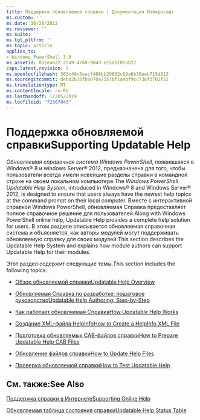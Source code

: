 ```yaml
---
title: Поддержка обновляемой справки | Документация Майкрософт
ms.custom: ''
ms.date: 10/28/2012
ms.reviewer: ''
ms.suite: ''
ms.tgt_pltfrm: ''
ms.topic: article
applies_to:
- Windows PowerShell 3.0
ms.assetid: 832ea622-25a9-4760-904d-e15d6105bb27
caps.latest.revision: 7
ms.openlocfilehash: 363c40c3eacf406bb29662c89a6b30eeb715d513
ms.sourcegitcommit: debd2b38fb8070a7357bf1a4bf9cc736f3702f31
ms.translationtype: MT
ms.contentlocale: ru-RU
ms.lasthandoff: 12/05/2019
ms.locfileid: "72367043"
---
```

# <a name="supporting-updatable-help"></a><span data-ttu-id="2acbf-102">Поддержка обновляемой справки</span><span class="sxs-lookup"><span data-stu-id="2acbf-102">Supporting Updatable Help</span></span>

<span data-ttu-id="2acbf-103">*Обновляемая справочная система Windows PowerShell*, появившаяся в Windows® 8 и windows Server® 2012, предназначена для того, чтобы пользователи всегда имели новейшие разделы справки в командной строке на своем локальном компьютере.</span><span class="sxs-lookup"><span data-stu-id="2acbf-103">The *Windows PowerShell Updatable Help System*, introduced in Windows® 8 and Windows Server® 2012, is designed to ensure that users always have the newest help topics at the command prompt on their local computer.</span></span> <span data-ttu-id="2acbf-104">Вместе с интерактивной справкой Windows PowerShell, обновляемая Справка предоставляет полное справочное решение для пользователей.</span><span class="sxs-lookup"><span data-stu-id="2acbf-104">Along with Windows PowerShell online help, Updatable Help provides a complete help solution for users.</span></span> <span data-ttu-id="2acbf-105">В этом разделе описывается обновляемая справочная система и объясняется, как авторы модулей могут поддерживать обновляемую справку для своих модулей.</span><span class="sxs-lookup"><span data-stu-id="2acbf-105">This section describes the Updatable Help System and explains how module authors can support Updatable Help for their modules.</span></span>

<span data-ttu-id="2acbf-106">Этот раздел содержит следующие темы.</span><span class="sxs-lookup"><span data-stu-id="2acbf-106">This section includes the following topics.</span></span>

- [<span data-ttu-id="2acbf-107">Обзор обновляемой справки</span><span class="sxs-lookup"><span data-stu-id="2acbf-107">Updatable Help Overview</span></span>](./updatable-help-overview.md)

- [<span data-ttu-id="2acbf-108">Обновляемая Справка по разработке: пошаговое руководство</span><span class="sxs-lookup"><span data-stu-id="2acbf-108">Updatable Help Authoring: Step-by-Step</span></span>](./updatable-help-authoring-step-by-step.md)

- [<span data-ttu-id="2acbf-109">Как работает обновляемая Справка</span><span class="sxs-lookup"><span data-stu-id="2acbf-109">How Updatable Help Works</span></span>](./how-updatable-help-works.md)

- [<span data-ttu-id="2acbf-110">Создание XML-файла HelpInfo</span><span class="sxs-lookup"><span data-stu-id="2acbf-110">How to Create a HelpInfo XML File</span></span>](./how-to-create-a-helpinfo-xml-file.md)

- [<span data-ttu-id="2acbf-111">Подготовка обновляемых CAB-файлов справки</span><span class="sxs-lookup"><span data-stu-id="2acbf-111">How to Prepare Updatable Help CAB Files</span></span>](./how-to-prepare-updatable-help-cab-files.md)

- [<span data-ttu-id="2acbf-112">Обновление файлов справки</span><span class="sxs-lookup"><span data-stu-id="2acbf-112">How to Update Help Files</span></span>](./how-to-update-help-files.md)

- [<span data-ttu-id="2acbf-113">Проверка обновляемой справки</span><span class="sxs-lookup"><span data-stu-id="2acbf-113">How to Test Updatable Help</span></span>](./how-to-test-updatable-help.md)

## <a name="see-also"></a><span data-ttu-id="2acbf-114">См. также:</span><span class="sxs-lookup"><span data-stu-id="2acbf-114">See Also</span></span>

[<span data-ttu-id="2acbf-115">Поддержка справки в Интернете</span><span class="sxs-lookup"><span data-stu-id="2acbf-115">Supporting Online Help</span></span>](./supporting-online-help.md)

[<span data-ttu-id="2acbf-116">Обновляемая таблица состояния справки</span><span class="sxs-lookup"><span data-stu-id="2acbf-116">Updatable Help Status Table</span></span>](https://www.microsoft.com/en-us/itpro/windows)